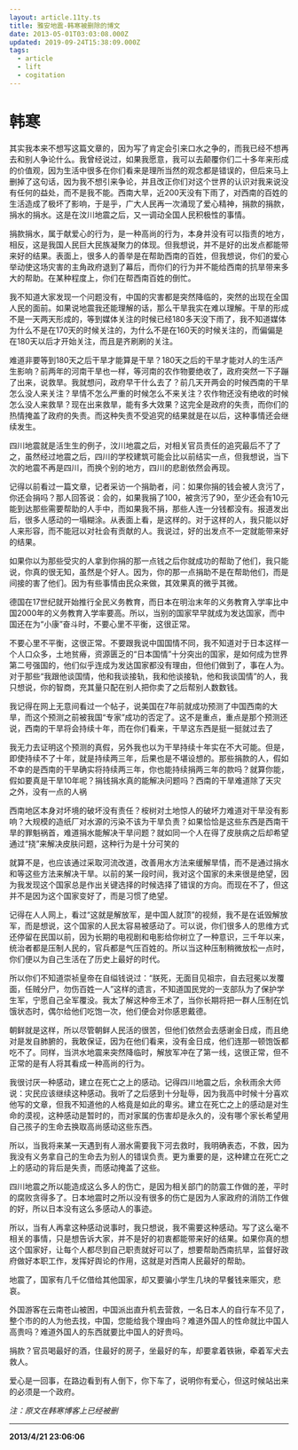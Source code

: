 ```yaml
---
layout: article.11ty.ts
title: 雅安地震-韩寒被删除的博文
date: 2013-05-01T03:03:08.000Z
updated: 2019-09-24T15:38:09.000Z
tags:
  - article
  - lift
  - cogitation
---
```


# 韩寒

其实我本来不想写这篇文章的，因为写了肯定会引来口水之争的，而我已经不想再去和别人争论什么。我曾经说过，如果我愿意，我可以去颠覆你们二十多年来形成的价值观，因为生活中很多在你们看来是理所当然的观念都是错误的，但后来马上删掉了这句话，因为我不想引来争论，并且改正你们对这个世界的认识对我来说没有任何的益处，而不是我不能。西南大旱，近200天没有下雨了，对西南的百姓的生活造成了极坏了影响，于是乎，广大人民再一次涌现了爱心精神，捐款的捐款，捐水的捐水。这是在汶川地震之后，又一调动全国人民积极性的事情。

捐款捐水，属于献爱心的行为，是一种高尚的行为，本身并没有可以指责的地方，相反，这是我国人民巨大民族凝聚力的体现。但我想说，并不是好的出发点都能带来好的结果。表面上，很多人的善举是在帮助西南的百姓，但我想说，你们的爱心举动使这场灾害的主角政府退到了幕后，而你们的行为并不能给西南的抗旱带来多大的帮助。在某种程度上，你们在帮西南百姓的倒忙。

我不知道大家发现一个问题没有，中国的灾害都是突然降临的，突然的出现在全国人民的面前。如果说地震我还能理解的话，那么干旱我实在难以理解。干旱的形成不是一天两天形成的，等到媒体关注的时候已经180多天没下雨了，我不知道媒体为什么不是在170天的时候关注的，为什么不是在160天的时候关注的，而偏偏是在180天以后才开始关注，而且是齐刷刷的关注。

难道非要等到180天之后干旱才能算是干旱？180天之后的干旱才能对人的生活产生影响？前两年的河南干旱也一样，等河南的农作物要绝收了，政府突然一下子蹦了出来，说救旱。我就想问，政府早干什么去了？前几天开两会的时候西南的干旱怎么没人来关注？旱情不怎么严重的时候怎么不来关注？农作物还没有绝收的时候怎么没人来救旱？现在出来救旱，能有多大效果？这完全是政府的失责，而你们的热情掩盖了政府的失责。而这种失责不受追究的结果就是在以后，这种事情还会继续发生。

四川地震就是活生生的例子，汶川地震之后，对相关官员责任的追究最后不了了之，虽然经过地震之后，四川的学校建筑可能会比以前结实一点，但我想说，当下次的地震不再是四川，而换个别的地方，四川的悲剧依然会再现。

记得以前看过一篇文章，记者采访一个捐助者，问：如果你捐的钱会被人贪污了，你还会捐吗？那人回答说：会的，如果我捐了100，被贪污了90，至少还会有10元能到达那些需要帮助的人手中，而如果我不捐，那些人连一分钱都没有。报道发出后，很多人感动的一塌糊涂。从表面上看，是这样的。对于这样的人，我只能以好人来形容，而不能冠以对社会有贡献的人。我说过，好的出发点不一定就能带来好的结果。

如果你以为那些受灾的人拿到你捐的那一点钱之后你就成功的帮助了他们，我只能说，你真的很无知，虽然是个好人。因为，你的那一点捐助不是在帮助他们，而是间接的害了他们。因为有些事情由民众来做，其效果真的微乎其微。

德国在17世纪就开始推行全民义务教育，而日本在明治末年的义务教育入学率比中国2000年的义务教育入学率要高。所以，当别的国家早早就成为发达国家，而中国还在为“小康”奋斗时，不要心里不平衡，这很正常。

不要心里不平衡，这很正常。不要跟我说中国国情不同，我不知道对于日本这样一个人口众多，土地贫瘠，资源匮乏的“日本国情”十分突出的国家，是如何成为世界第二号强国的，他们似乎连成为发达国家都没有理由，但他们做到了，事在人为。对于那些“我跟他谈国情，他和我谈接轨，我和他谈接轨，他和我谈国情”的人，我只想说，你的智商，充其量只配在别人把你卖了之后帮别人数数钱。

我记得在网上无意间看过一个帖子，说美国在7年前就成功预测了中国西南的大旱，而这个预测之前被我国“专家”成功的否定了。这不是重点，重点是那个预测还说，西南的干旱将会持续十年，而在你们看来，干旱这东西是挺一挺就过去了

我无力去证明这个预测的真假，另外我也以为干旱持续十年实在不大可能。但是，即使持续不了十年，就是持续两三年，后果也是不堪设想的。那些捐款的人，假如不幸的是西南的干旱确实将持续两三年，你也能持续捐两三年的款吗？就算你能，假如要真是干旱10年呢？捐钱捐水真的能解决问题吗？西南的干旱难道除了天灾之外，没有一点的人祸

西南地区本身对坏境的破坏没有责任？桉树对土地惊人的破坏力难道对干旱没有影响？大规模的造纸厂对水源的污染不该为干旱负责？如果恰恰是这些东西是西南干旱的罪魁祸首，难道捐水能解决干旱问题？就如同一个人在得了皮肤病之后却希望通过“挠”来解决皮肤问题，这种行为是十分可笑的

就算不是，也应该通过采取河流改道，改善用水方法来缓解旱情，而不是通过捐水和等这些方法来解决干旱。以前的某一段时间，我对这个国家的未来很是绝望，因为我发现这个国家总是作出关键选择的时候选择了错误的方向。而现在不了，但这并不是因为这个国家变好了，而是习惯了绝望。

记得在人人网上，看过“这就是解放军，是中国人就顶”的视频，我不是在诋毁解放军，而是想说，这个国家的人民太容易被感动了。可以说，你们很多人的思维方式还停留在民国以前，因为长期的电视剧和电影给你树立了一种意识，三千年以来，统治者都是压制人民的，官兵都是气压百姓的。所以当这种压制稍微放松一点时，你们便以为自己生活在了历史上最好的时代。

所以你们不知道崇祯皇帝在自缢钱说过：“朕死，无面目见祖宗，自去冠冕以发覆面，任贼分尸，勿伤百姓一人”这样的遗言，不知道国民党的一支部队为了保护学生军，宁愿自己全军覆没。我太了解这种帝王术了，当你长期将把一群人压制在饥饿状态时，偶尔给他们吃饱一次，他们便会对你感恩戴德。

朝鲜就是这样，所以尽管朝鲜人民活的很苦，但他们依然会去感谢金日成，而且绝对是发自肺腑的，我敢保证，因为在他们看来，没有金日成，他们连那一顿饱饭都吃不了。同样，当洪水地震来突然降临时，解放军冲在了第一线，这很正常，但不正常的是有人将其看成一种高尚的行为。

我很讨厌一种感动，建立在死亡之上的感动。记得四川地震之后，余秋雨余大师说：灾民应该继续这种感动。我听了之后感到十分耻辱，因为我高中时候十分喜欢他写的文章，但我不知道他的人格竟是如此的卑劣。建立在死亡之上的感动是对生命的漠视，这种感动是暂时的，而对家属的伤害却是永久的，没有哪个家长希望用自己孩子的生命去换取高尚感动这些东西。

所以，当我将来某一天遇到有人溺水需要我下河去救时，我明确表态，不救，因为我没有义务拿自己的生命去为别人的错误负责。更为重要的是，这种建立在死亡之上的感动的背后是失责，而感动掩盖了这些。

四川地震之所以能造成这么多人的伤亡，是因为相关部门的防震工作做的差，平时的腐败贪得多了。日本地震时之所以没有很多的伤亡是因为人家政府的消防工作做的好，所以日本没有这么多感动人的事迹。

所以，当有人再拿这种感动说事时，我只想说，我不需要这种感动。写了这么毫不相关的事情，只是想告诉大家，并不是好的初衷都能带来好的结果。如果你真的想这个国家好，让每个人都尽到自己职责就好可以了，想要帮助西南抗旱，监督好政府做好本职工作，发挥好舆论的作用，这就是对西南人民最好的帮助。

地震了，国家有几千亿借给其他国家，却又要骗小学生几块的早餐钱来赈灾，悲哀。

外国游客在云南苍山被困，中国派出直升机去营救，一名日本人的自行车不见了，整个市的的人为他去找，中国，您能给我个理由吗？难道外国人的性命就比中国人高贵吗？难道外国人的东西就要比中国人的好贵吗。

捐款？官员喝最好的酒，住最好的房子，坐最好的车，却要拿着铁锹，牵着军犬去救人。

爱心是一回事，在路边看到有人倒下，你下车了，说明你有爱心，但这时候站出来的必须是一个政府。

_注：原文在韩寒博客上已经被删_

---

**2013/4/21 23:06:06**
